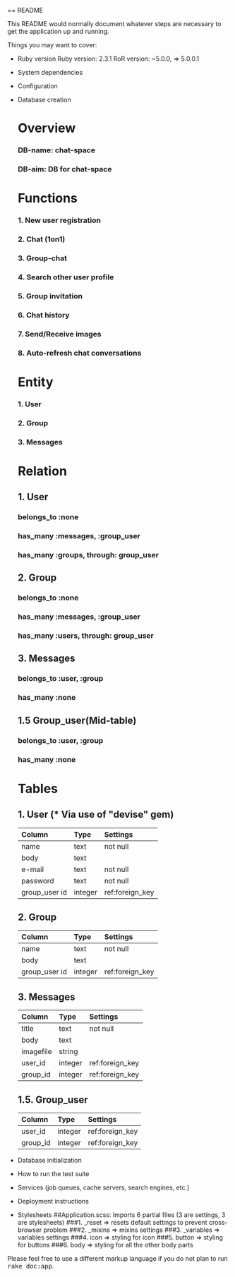 == README

This README would normally document whatever steps are necessary to get the
application up and running.

Things you may want to cover:

* Ruby version
  Ruby version: 2.3.1
  RoR version:  ~5.0.0, => 5.0.0.1

* System dependencies

* Configuration

* Database creation
  # Overview
  ### DB-name: chat-space
  ### DB-aim:  DB for chat-space

  # Functions
  ### 1. New user registration
  ### 2. Chat (1on1)
  ### 3. Group-chat
  ### 4. Search other user profile
  ### 5. Group invitation
  ### 6. Chat history
  ### 7. Send/Receive images
  ### 8. Auto-refresh chat conversations

  # Entity
  ### 1. User
  ### 2. Group
  ### 3. Messages

  # Relation
  ## 1. User
    ### belongs_to :none
    ### has_many :messages, :group_user
    ### has_many :groups, through: group_user
  ## 2. Group
    ### belongs_to :none
    ### has_many :messages, :group_user
    ### has_many :users, through: group_user
  ## 3. Messages
    ### belongs_to :user, :group
    ### has_many :none
  ## 1.5 Group_user(Mid-table)
    ### belongs_to :user, :group
    ### has_many :none

  # Tables
  ## 1. User (* Via use of "devise" gem)
   | Column        | Type        | Settings        |
   |:--|:--|:--|
   | name          |        text |         not null|
   | body          |        text |                 |
   | e-mail        |        text |         not null|
   | password      |        text |         not null|
   | group_user id |     integer |  ref:foreign_key|

  ## 2. Group
   | Column        | Type        | Settings        |
   |:--|:--|:--|
   | name          |        text |         not null|
   | body          |        text |                 |
   | group_user id |     integer |  ref:foreign_key|

  ## 3. Messages
   | Column        | Type        | Settings        |
   |:--|:--|:--|
   | title         |        text |         not null|
   | body          |        text |                 |
   | imagefile     |      string |                 |
   | user_id       |     integer |  ref:foreign_key|
   | group_id      |     integer |  ref:foreign_key|

  ## 1.5. Group_user
   | Column        | Type        | Settings        |
   |:--|:--|:--|
   | user_id       |     integer |  ref:foreign_key|
   | group_id      |     integer |  ref:foreign_key|


* Database initialization

* How to run the test suite

* Services (job queues, cache servers, search engines, etc.)

* Deployment instructions

* Stylesheets
  ##Application.scss: Imports 6 partial files (3 are settings, 3 are stylesheets)
  ###1. _reset => resets default settings to prevent cross-browser problem
  ###2. _mixins => mixins settings
  ###3. _variables => variables settings
  ###4. icon   => styling for icon
  ###5. button => styling for buttons
  ###6. body   => styling for all the other body parts

Please feel free to use a different markup language if you do not plan to run
<tt>rake doc:app</tt>.
